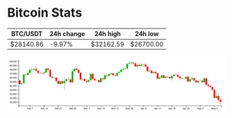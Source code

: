 # Bitcoin Stats

BTC/USDT|24h change|24h high|24h low|
|---|---|---|---|
|$28140.86|-9.97%|$32162.59|$26700.00|

<img src="./chart.svg">

